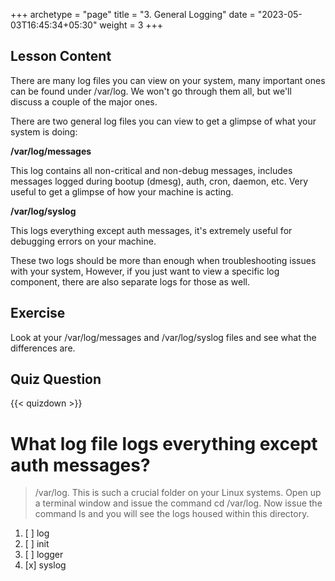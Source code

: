 +++
archetype = "page"
title = "3. General Logging"
date = "2023-05-03T16:45:34+05:30"
weight = 3
+++

## Lesson Content

There are many log files you can view on your system, many important ones can be found under /var/log. We won't go through them all, but we'll discuss a couple of the major ones. 

There are two general log files you can view to get a glimpse of what your system is doing:

**/var/log/messages**

This log contains all non-critical and non-debug messages, includes messages logged during bootup (dmesg), auth, cron, daemon, etc. Very useful to get a glimpse of how your machine is acting. 

**/var/log/syslog**

This logs everything except auth messages, it's extremely useful for debugging errors on your machine. 

These two logs should be more than enough when troubleshooting issues with your system, However, if you just want to view a specific log component, there are also separate logs for those as well.

## Exercise

Look at your /var/log/messages and /var/log/syslog files and see what the differences are.

## Quiz Question

{{< quizdown >}}

# What log file logs everything except auth messages?

> /var/log. This is such a crucial folder on your Linux systems. Open up a terminal window and issue the command cd /var/log. Now issue the command ls and you will see the logs housed within this directory.

1. [ ] log
2. [ ] init
3. [ ] logger
4. [x] syslog